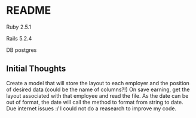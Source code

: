 # README

Ruby 2.5.1

Rails 5.2.4

DB postgres

## Initial Thoughts
Create a model that will store the layout to each employer and the position of desired data (could be the name of columns?!)
On save earning, get the layout associated with that employee and read the file. As the date can be out of format, the date will call the method to format from string to date.
Due internet issues :/ I could not do a reasearch to improve my code.

